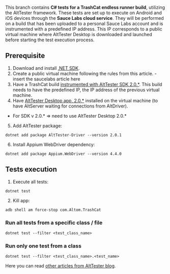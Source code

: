 This branch contains **C# tests for a TrashCat endless runner build**, utilizing the AltTester framework. These tests are set up to execute on Android and iOS devices through the **Sauce Labs cloud service**. They will be performed on a build that has been uploaded to a personal Sauce Labs account and is instrumented with a predefined IP address. This IP corresponds to a public virtual machine where AltTester Desktop is downloaded and launched before starting the test execution process.

## Prerequisite

1. Download and install [.NET SDK](https://dotnet.microsoft.com/en-us/download).
2. Create a public virtual machine following the rules from this article. - insert the saucelabs article here
3. Have a TrashCat build [instrumented with AltTester SDK 2.0.*](https://alttester.com/walkthrough-tutorial-upgrading-trashcat-to-2-0-x/#Instrument%20TrashCat%20with%20AltTester%20Unity%20SDK%20v.2.0.x). This build needs to have the predefined IP, the IP address of the previous virtual machine.
4. Have [AltTester Desktop app, 2.0.*](https://alttester.com/alttester/) installed on the virtual machine (to have AltServer waiting for connections from AltDriver).
- For SDK v 2.0.* => need to use AltTester Desktop 2.0.*
5. Add AltTester package:
```
dotnet add package AltTester-Driver --version 2.0.1
```
6. Install Appium WebDriver dependency:
```
dotnet add package Appium.WebDriver --version 4.4.0
```

## Tests execution

1. Execute all tests:

```
dotnet test
```

2. Kill app:
```
adb shell am force-stop com.Altom.TrashCat
```


### Run all tests from a specific class / file

```
dotnet test --filter <test_class_name>
```

### Run only one test from a class

```
dotnet test --filter <test_class_name>.<test_name>
```
Here you can read [other articles from AltTester blog](https://alttester.com/blog/).
